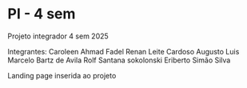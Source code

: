 # PI - 4 sem
 Projeto integrador 4 sem 2025

Integrantes:
Caroleen Ahmad Fadel
Renan Leite Cardoso Augusto
Luis Marcelo Bartz de Avila
Rolf Santana sokolonski
Eriberto Simão Silva


Landing page inserida ao projeto